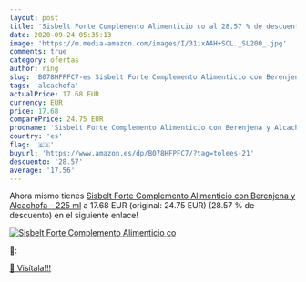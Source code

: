 ```yaml
---
layout: post
title: 'Sisbelt Forte Complemento Alimenticio co al 28.57 % de descuento'
date: 2020-09-24 05:35:13
image: 'https://m.media-amazon.com/images/I/31ixAAH+SCL._SL200_.jpg'
comments: true
category: ofertas
author: ring
slug: 'B078HFPFC7-es Sisbelt Forte Complemento Alimenticio con Berenjena y...'
tags: 'alcachofa'
actualPrice: 17.68 EUR
currency: EUR
price: 17.68
comparePrice: 24.75 EUR
prodname: 'Sisbelt Forte Complemento Alimenticio con Berenjena y Alcachofa - 225 ml'
country: 'es'
flag: '🇪🇸'
buyurl: 'https://www.amazon.es/dp/B078HFPFC7/?tag=tolees-21'
descuento: '28.57'
average: '17.56'
---
```


Ahora mismo tienes [Sisbelt Forte Complemento Alimenticio con Berenjena y Alcachofa - 225 ml](https://www.amazon.es/dp/B078HFPFC7/?tag=tolees-21) a 17.68 EUR (original: 24.75 EUR) (28.57 %  de descuento) en el siguiente enlace!

[![Sisbelt Forte Complemento Alimenticio co](https://m.media-amazon.com/images/I/31ixAAH+SCL._SL200_.jpg)](https://www.amazon.es/dp/B078HFPFC7/?tag=tolees-21)

🔎:


[🛒 Visítala!!!](https://www.amazon.es/dp/B078HFPFC7/?tag=tolees-21)
